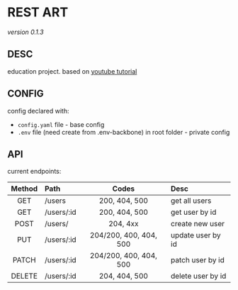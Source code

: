 # REST ART 
*version 0.1.3*

## DESC
education project. based on [youtube tutorial](https://www.youtube.com/playlist?list=PLP19RjSHH4aENxkai8lzF0ocA4EZyS0vn)

## CONFIG
config declared with:
- `config.yaml` file - base config
- `.env` file (need create from .env-backbone) in root folder - private config

## API
current endpoints:

| Method   | Path          | Codes                    | Desc                |
|:-------: |:------------- |:-----------------------: |:------------------- |
| GET      | /users        | 200, 404, 500            | get all users       |
| GET      | /users/:id    | 200, 404, 500            | get user by id      |
| POST     | /users/       | 204, 4xx                 | create new user     |
| PUT      | /users/:id    | 204/200, 400, 404, 500   | update user by id   |
| PATCH    | /users/:id    | 204/200, 400, 404, 500   | patch user by id    |
| DELETE   | /users/:id    | 204, 404, 500            | delete user by id   |
